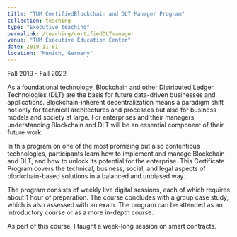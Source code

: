 ```yaml
---
title: "TUM CertifiedBlockchain and DLT Manager Program"
collection: teaching
type: "Executive teaching"
permalink: /teaching/certifiedDLTmanager
venue: "TUM Executive Education Center"
date: 2019-11-01
location: "Munich, Germany"
---
```


Fall 2019 - Fall 2022

As a foundational technology, Blockchain and other Distributed Ledger Technologies (DLT) are the basis for future data-driven businesses and applications. Blockchain-inherent decentralization means a paradigm shift not only for technical architectures and processes but also for business models and society at large. For enterprises and their managers, understanding Blockchain and DLT will be an essential component of their future work.

In this program on one of the most promising but also contentious technologies, participants learn how to implement and manage Blockchain and DLT, and how to unlock its potential for the enterprise. This Certificate Program covers the technical, business, social, and legal aspects of blockchain-based solutions in a balanced and unbiased way.

The program consists of weekly live digital sessions, each of which requires about 1 hour of preparation. The course concludes with a group case study, which is also assessed with an exam. The program can be attended as an introductory course or as a more in-depth course.

As part of this course, I taught a week-long session on smart contracts.


